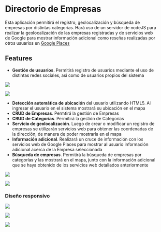 # Directorio de Empresas
Esta aplicación permitirá el registro, geolocalización y búsqueda de empresas por distintas categorías. Hará uso de un servidor de nodeJS para realizar la geolocalización de las empresas registradas y de servicios web de Google para mostrar información adicional como reseñas realizadas por otros usuarios en [Google Places](https://developers.google.com/places/?hl=es)

## Features
* **Gestión de usuarios**. Permitirá registro de usuarios mediante el uso de distintas redes sociales, así como de usuarios propios del sistema

![](https://k61.kn3.net/A/C/8/F/A/6/521.png)

![](https://k61.kn3.net/B/6/F/8/5/8/414.png)


* **Detección automática de ubicación** del usuario utilizando HTML5. Al ingresar el usuario en el sistema mostrará su ubicación en el mapa
* **CRUD de Empresas**. Permtirá la gestión de Empresas
* **CRUD de Categorías**. Permitirá la gestión de Categorías
* **Servicio de geolocalización**. Luego de crear o modificar un registro de empresas se utilizarán servicios web para obtener las coordenadas de la dirección, de manera de poder mostrarla en el mapa
* **Información adicional**. Realizará un cruce de información con los servicios web de Google Places para mostrar al usuario información adicional acerca de la Empresa seleccionada
* **Búsqueda de empresas**. Permitirá la búsqueda de empresas por categorías y las mostrará en el mapa, junto con la información adicional que se haya obtenido de los servicios web detallados anteriormente

![](https://k60.kn3.net/A/F/9/8/A/9/8EE.png)

![](https://k61.kn3.net/B/8/F/8/7/7/F2E.png)

<!-- ![](https://k61.kn3.net/7/4/1/1/9/A/9C2.png) -->


### Diseño responsivo

![](https://k61.kn3.net/5/A/6/8/B/4/9A6.png)

![](https://k60.kn3.net/C/E/0/F/0/3/47A.png)

![](https://k61.kn3.net/1/5/D/1/F/8/516.png)
